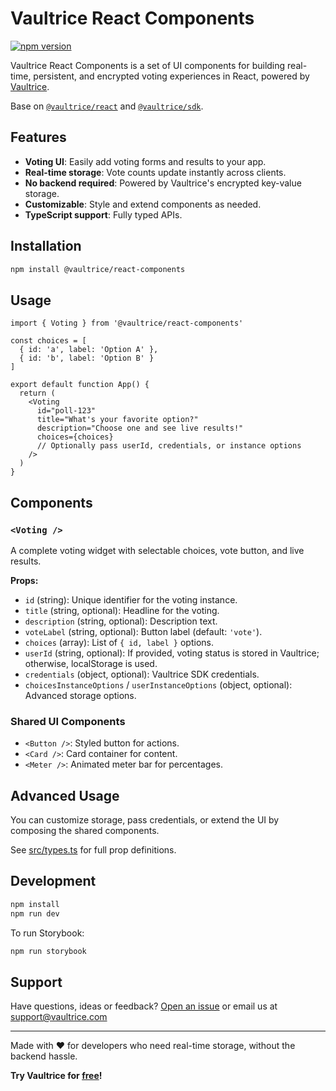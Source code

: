 # Vaultrice React Components

<!-- [![Tests](https://github.com/vaultrice/react-components/workflows/node/badge.svg)](https://github.com/vaultrice/react-components/actions?query=workflow%3Anode) -->
[![npm version](https://img.shields.io/npm/v/@vaultrice/react-components.svg?style=flat-square)](https://www.npmjs.com/package/@vaultrice/react-components)

Vaultrice React Components is a set of UI components for building real-time, persistent, and encrypted voting experiences in React, powered by [Vaultrice](https://www.vaultrice.com).

Base on [`@vaultrice/react`](https://github.com/vaultrice/react) and [`@vaultrice/sdk`](https://github.com/vaultrice/sdk).

## Features

- **Voting UI**: Easily add voting forms and results to your app.
- **Real-time storage**: Vote counts update instantly across clients.
- **No backend required**: Powered by Vaultrice's encrypted key-value storage.
- **Customizable**: Style and extend components as needed.
- **TypeScript support**: Fully typed APIs.

## Installation

```bash
npm install @vaultrice/react-components
```

## Usage

```tsx
import { Voting } from '@vaultrice/react-components'

const choices = [
  { id: 'a', label: 'Option A' },
  { id: 'b', label: 'Option B' }
]

export default function App() {
  return (
    <Voting
      id="poll-123"
      title="What's your favorite option?"
      description="Choose one and see live results!"
      choices={choices}
      // Optionally pass userId, credentials, or instance options
    />
  )
}
```

## Components

### `<Voting />`

A complete voting widget with selectable choices, vote button, and live results.

**Props:**

- `id` (string): Unique identifier for the voting instance.
- `title` (string, optional): Headline for the voting.
- `description` (string, optional): Description text.
- `voteLabel` (string, optional): Button label (default: `'vote'`).
- `choices` (array): List of `{ id, label }` options.
- `userId` (string, optional): If provided, voting status is stored in Vaultrice; otherwise, localStorage is used.
- `credentials` (object, optional): Vaultrice SDK credentials.
- `choicesInstanceOptions` / `userInstanceOptions` (object, optional): Advanced storage options.

### Shared UI Components

- `<Button />`: Styled button for actions.
- `<Card />`: Card container for content.
- `<Meter />`: Animated meter bar for percentages.

## Advanced Usage

You can customize storage, pass credentials, or extend the UI by composing the shared components.

See [src/types.ts](src/types.ts) for full prop definitions.

## Development

```bash
npm install
npm run dev
```

To run Storybook:

```bash
npm run storybook
```

## Support

Have questions, ideas or feedback? [Open an issue](https://github.com/vaultrice/react) or email us at [support@vaultrice.com](mailto:support@vaultrice.com)

---

Made with ❤️ for developers who need real-time storage, without the backend hassle.

**Try Vaultrice for [free](https://www.vaultrice.app/register)!**
